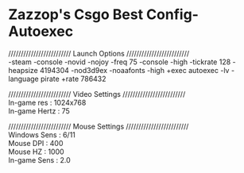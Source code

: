 # Zazzop's Csgo Best Config-Autoexec


///////////////////////// Launch Options /////////////////////////  
-steam -console -novid -nojoy -freq 75 -console -high -tickrate 128 -heapsize 4194304 -nod3d9ex -noaafonts -high +exec autoexec -lv -language pirate +rate 786432 

///////////////////////// Video Settings /////////////////////////  
In-game res : 1024x768  
In-game Hertz : 75  


///////////////////////// Mouse Settings /////////////////////////  
Windows Sens : 6/11  
Mouse DPI : 400  
Mouse HZ : 1000  
In-game Sens : 2.0  
